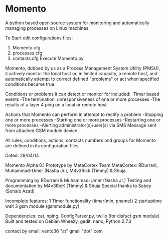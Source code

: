 Momento
=======

 A python based open source system for monitoring and automatically managing processes on Linux machines

To Start edit configurations files:
1. Momento.cfg
2. processes.cfg
3. contacts.cfg
Execute Momento.py

Momento, dubbed by us as a Process Management System Utility (PMSU), it actively monitor the local host or, in limited capacity, a remote host, and automatically attempt to correct defined "problems" or act when specified conditions became true.

Conditions or problems it can detect or monitor for included:
-Timer based events
-The termination, unresponsiveness of one or more processes
-The results of a layer 4 ping on a local or remote host

Actions that Momento can perform in attempt to rectify a problem
-Stopping one or more processes
-Starting one or more processes
-Restarting one or more processes
-Alerting administrator(s)/user(s) via SMS Message sent from attached GSM module device

All rules, conditions, actions, contacts numbers and groups for Momento are defined in its configuration files

Dated: 29/04/14

Momento Alpha 0.1 Prototype by MetaCortex
Team MetaCortex: RDurrani, Muhammad-Umer (Nasha Jr.), M4v3Rick (Timmy) & Shuja

Programming by RDurrani & Muhammad-Umer (Nasha Jr.)
Testing and documentation by M4v3RicK (Timmy) & Shuja
Special thanks to Sabey (Sohaib Azad)

Incomplete features:
 1	Timer functionality (timer(min, pname))
 2	startuptime wait
 3	gsm module (gsmmodule.py)

Dependencies: cat, nping, ConfigParser.py, twillo (for disfuct gsm module)
Built and tested on Debian Wheezy, gedit, nano, Python 2.7.3

contact by email: vento36 "at" gmail "dot" com

